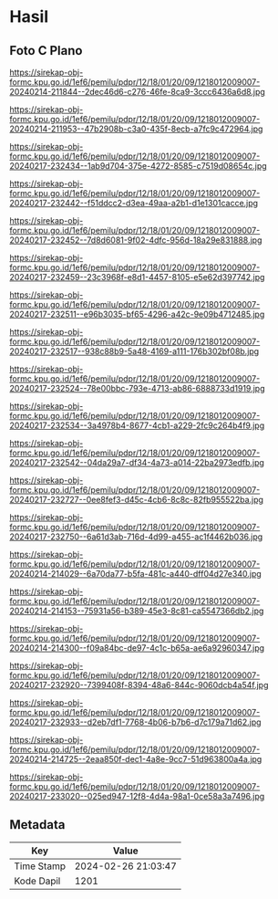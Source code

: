 # Hasil

## Foto C Plano

https://sirekap-obj-formc.kpu.go.id/1ef6/pemilu/pdpr/12/18/01/20/09/1218012009007-20240214-211844--2dec46d6-c276-46fe-8ca9-3ccc6436a6d8.jpg

https://sirekap-obj-formc.kpu.go.id/1ef6/pemilu/pdpr/12/18/01/20/09/1218012009007-20240214-211953--47b2908b-c3a0-435f-8ecb-a7fc9c472964.jpg

https://sirekap-obj-formc.kpu.go.id/1ef6/pemilu/pdpr/12/18/01/20/09/1218012009007-20240217-232434--1ab9d704-375e-4272-8585-c7519d08654c.jpg

https://sirekap-obj-formc.kpu.go.id/1ef6/pemilu/pdpr/12/18/01/20/09/1218012009007-20240217-232442--f51ddcc2-d3ea-49aa-a2b1-d1e1301cacce.jpg

https://sirekap-obj-formc.kpu.go.id/1ef6/pemilu/pdpr/12/18/01/20/09/1218012009007-20240217-232452--7d8d6081-9f02-4dfc-956d-18a29e831888.jpg

https://sirekap-obj-formc.kpu.go.id/1ef6/pemilu/pdpr/12/18/01/20/09/1218012009007-20240217-232459--23c3968f-e8d1-4457-8105-e5e62d397742.jpg

https://sirekap-obj-formc.kpu.go.id/1ef6/pemilu/pdpr/12/18/01/20/09/1218012009007-20240217-232511--e96b3035-bf65-4296-a42c-9e09b4712485.jpg

https://sirekap-obj-formc.kpu.go.id/1ef6/pemilu/pdpr/12/18/01/20/09/1218012009007-20240217-232517--938c88b9-5a48-4169-a111-176b302bf08b.jpg

https://sirekap-obj-formc.kpu.go.id/1ef6/pemilu/pdpr/12/18/01/20/09/1218012009007-20240217-232524--78e00bbc-793e-4713-ab86-6888733d1919.jpg

https://sirekap-obj-formc.kpu.go.id/1ef6/pemilu/pdpr/12/18/01/20/09/1218012009007-20240217-232534--3a4978b4-8677-4cb1-a229-2fc9c264b4f9.jpg

https://sirekap-obj-formc.kpu.go.id/1ef6/pemilu/pdpr/12/18/01/20/09/1218012009007-20240217-232542--04da29a7-df34-4a73-a014-22ba2973edfb.jpg

https://sirekap-obj-formc.kpu.go.id/1ef6/pemilu/pdpr/12/18/01/20/09/1218012009007-20240217-232727--0ee8fef3-d45c-4cb6-8c8c-82fb955522ba.jpg

https://sirekap-obj-formc.kpu.go.id/1ef6/pemilu/pdpr/12/18/01/20/09/1218012009007-20240217-232750--6a61d3ab-716d-4d99-a455-ac1f4462b036.jpg

https://sirekap-obj-formc.kpu.go.id/1ef6/pemilu/pdpr/12/18/01/20/09/1218012009007-20240214-214029--6a70da77-b5fa-481c-a440-dff04d27e340.jpg

https://sirekap-obj-formc.kpu.go.id/1ef6/pemilu/pdpr/12/18/01/20/09/1218012009007-20240214-214153--75931a56-b389-45e3-8c81-ca5547366db2.jpg

https://sirekap-obj-formc.kpu.go.id/1ef6/pemilu/pdpr/12/18/01/20/09/1218012009007-20240214-214300--f09a84bc-de97-4c1c-b65a-ae6a92960347.jpg

https://sirekap-obj-formc.kpu.go.id/1ef6/pemilu/pdpr/12/18/01/20/09/1218012009007-20240217-232920--7399408f-8394-48a6-844c-9060dcb4a54f.jpg

https://sirekap-obj-formc.kpu.go.id/1ef6/pemilu/pdpr/12/18/01/20/09/1218012009007-20240217-232933--d2eb7df1-7768-4b06-b7b6-d7c179a71d62.jpg

https://sirekap-obj-formc.kpu.go.id/1ef6/pemilu/pdpr/12/18/01/20/09/1218012009007-20240214-214725--2eaa850f-dec1-4a8e-9cc7-51d963800a4a.jpg

https://sirekap-obj-formc.kpu.go.id/1ef6/pemilu/pdpr/12/18/01/20/09/1218012009007-20240217-233020--025ed947-12f8-4d4a-98a1-0ce58a3a7496.jpg


## Metadata

| Key        | Value               |
| ---------- | ------------------- |
| Time Stamp | 2024-02-26 21:03:47 |
| Kode Dapil | 1201                |



